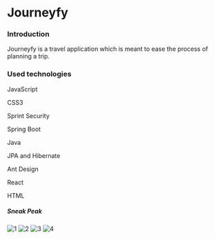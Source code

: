 # Journeyfy





### Introduction

Journeyfy is a travel application which is meant to ease the process of planning a trip.



### Used technologies

JavaScript

CSS3

Sprint Security

Spring Boot

Java

JPA and Hibernate

Ant Design

React

HTML

##### Sneak Peak

![1](https://user-images.githubusercontent.com/70107862/136432910-34bb1ac4-95dc-4aab-b045-9e9f15982247.JPG)
![2](https://user-images.githubusercontent.com/70107862/136432920-8d9fdfd3-7ee3-4314-8922-e3328c50b546.JPG)
![3](https://user-images.githubusercontent.com/70107862/136432924-4ecea59d-44cf-4717-815c-b13ecbfa8054.JPG)
![4](https://user-images.githubusercontent.com/70107862/136432927-9eb47449-c850-47eb-811b-b39e4e50a56d.JPG)
